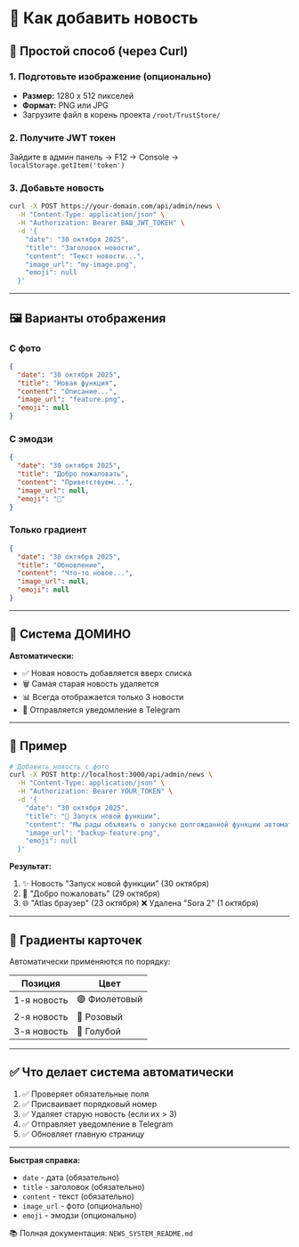 # 🎉 Как добавить новость

## 📝 Простой способ (через Curl)

### 1. Подготовьте изображение (опционально)

- **Размер:** 1280 x 512 пикселей
- **Формат:** PNG или JPG
- Загрузите файл в корень проекта `/root/TrustStore/`

### 2. Получите JWT токен

Зайдите в админ панель → F12 → Console → `localStorage.getItem('token')`

### 3. Добавьте новость

```bash
curl -X POST https://your-domain.com/api/admin/news \
  -H "Content-Type: application/json" \
  -H "Authorization: Bearer ВАШ_JWT_ТОКЕН" \
  -d '{
    "date": "30 октября 2025",
    "title": "Заголовок новости",
    "content": "Текст новости...",
    "image_url": "my-image.png",
    "emoji": null
  }'
```

---

## 🖼️ Варианты отображения

### С фото
```json
{
  "date": "30 октября 2025",
  "title": "Новая функция",
  "content": "Описание...",
  "image_url": "feature.png",
  "emoji": null
}
```

### С эмодзи
```json
{
  "date": "30 октября 2025",
  "title": "Добро пожаловать",
  "content": "Приветствуем...",
  "image_url": null,
  "emoji": "👋"
}
```

### Только градиент
```json
{
  "date": "30 октября 2025",
  "title": "Обновление",
  "content": "Что-то новое...",
  "image_url": null,
  "emoji": null
}
```

---

## 🔄 Система ДОМИНО

**Автоматически:**
- ✅ Новая новость добавляется вверх списка
- 🗑️ Самая старая новость удаляется
- 📊 Всегда отображается только 3 новости
- 📱 Отправляется уведомление в Telegram

---

## 📱 Пример

```bash
# Добавить новость с фото
curl -X POST http://localhost:3000/api/admin/news \
  -H "Content-Type: application/json" \
  -H "Authorization: Bearer YOUR_TOKEN" \
  -d '{
    "date": "30 октября 2025",
    "title": "🚀 Запуск новой функции",
    "content": "Мы рады объявить о запуске долгожданной функции автоматического резервного копирования! Теперь ваши данные в полной безопасности.",
    "image_url": "backup-feature.png",
    "emoji": null
  }'
```

**Результат:**
1. ✨ Новость "Запуск новой функции" (30 октября)
2. 👋 "Добро пожаловать" (29 октября)
3. 🌐 "Atlas браузер" (23 октября)
❌ Удалена "Sora 2" (1 октября)

---

## 🎨 Градиенты карточек

Автоматически применяются по порядку:

| Позиция | Цвет |
|---------|------|
| 1-я новость | 🟣 Фиолетовый |
| 2-я новость | 🌸 Розовый |
| 3-я новость | 🔵 Голубой |

---

## ✅ Что делает система автоматически

1. ✅ Проверяет обязательные поля
2. ✅ Присваивает порядковый номер
3. ✅ Удаляет старую новость (если их > 3)
4. ✅ Отправляет уведомление в Telegram
5. ✅ Обновляет главную страницу

---

**Быстрая справка:**
- `date` - дата (обязательно)
- `title` - заголовок (обязательно)
- `content` - текст (обязательно)
- `image_url` - фото (опционально)
- `emoji` - эмодзи (опционально)

📚 Полная документация: `NEWS_SYSTEM_README.md`

